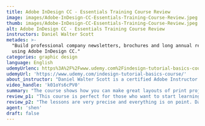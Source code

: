 ```yaml
---
title: Adobe InDesign CC - Essentials Training Course Review
image: images/Adobe-InDesign-CC-Essentials-Training-Course-Review.jpeg
thumb: images/Adobe-InDesign-CC-Essentials-Training-Course-Review.jpeg
alt: Adobe InDesign CC - Essentials Training Course Review
instructors: Daniel Walter Scott
metades: >-
  "Build professional company newsletters, brochures and long annual reports
  using Adobe InDesign CC."
categories: graphic design
language: English
udemyUrlenc: https%3A%2F%2Fwww.udemy.com%2Findesign-tutorial-basics-course%2F
udemyUrl: 'https://www.udemy.com/indesign-tutorial-basics-course/'
about_instructor: "Daniel Walter Scott is a certified Adobe Instructor (ACI) and Adobe Certified Expert (ACE). He also completed the training for Adobe Certified Associate (ACA). He established Bring Your Laptop in Ireland, New Zealand, and Australia as well as online. He’s been teaching for over 14 years and he aims to bring the best training for digital media. "
video_handle: 'k01oYs6cPV0'
summary: "The course shows how you can make great layouts of print projects like flyers, printed books, brochures, annual reports, posters, eBooks and many more"
review_p1: "This course is perfect for those who want to start learning Adobe InDesign. Understanding the application is the most important part and the instructor gave a great explanation of that. It shows how you can make great layouts of print projects like flyers, printed books, brochures, annual reports, posters, eBooks and many more. Each section is very well explained and the pace of the videos is just right so that beginners can easily understand the course. It has the core fundamentals of creating multi-color with texting graphics, inserting images, choosing the correct fonts and colors and editing documents file for the project. The techniques and useful tips and ideas given by the instructor are really helpful for his students. "
review_p2: "The lessons are very precise and everything is on point. Daniel was an amazing instructor, his energetic voice tone makes the lessons enjoyable to watch. He clearly explains the tools of Adobe InDesign from basic to advanced strategies without skipping minor and important steps.  The videos are well categorized which you can easily access and go back to the previous lessons anytime you want.  The examples he has given are applicable in real life projects. He also gave some exercises to do in order to practice and help his students to be more proficient t in the system of Adobe InDesign. This course will help you increase your confidence working with your publications projects especially with the great tricks and tips he has given."
agent: 'shen'
draft: false
---
```


